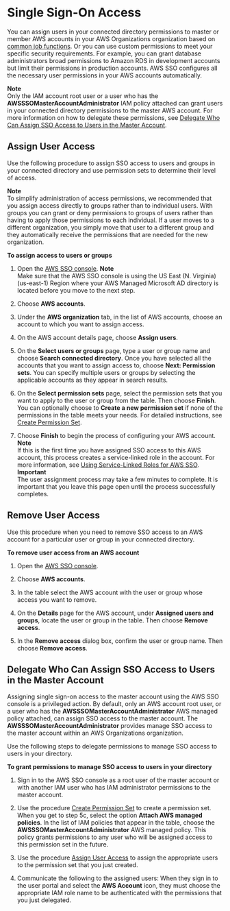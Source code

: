 # Single Sign\-On Access<a name="useraccess"></a>

You can assign users in your connected directory permissions to master or member AWS accounts in your AWS Organizations organization based on [common job functions](https://docs.aws.amazon.com/IAM/latest/UserGuide/access_policies_job-functions.html)\. Or you can use custom permissions to meet your specific security requirements\. For example, you can grant database administrators broad permissions to Amazon RDS in development accounts but limit their permissions in production accounts\. AWS SSO configures all the necessary user permissions in your AWS accounts automatically\.

**Note**  
Only the IAM account root user or a user who has the **AWSSSOMasterAccountAdministrator** IAM policy attached can grant users in your connected directory permissions to the master AWS account\. For more information on how to delegate these permissions, see [Delegate Who Can Assign SSO Access to Users in the Master Account](#howtodelegatessoaccess)\.

## Assign User Access<a name="assignusers"></a>

Use the following procedure to assign SSO access to users and groups in your connected directory and use permission sets to determine their level of access\.

**Note**  
To simplify administration of access permissions, we recommended that you assign access directly to groups rather than to individual users\. With groups you can grant or deny permissions to groups of users rather than having to apply those permissions to each individual\. If a user moves to a different organization, you simply move that user to a different group and they automatically receive the permissions that are needed for the new organization\.

**To assign access to users or groups**

1. Open the [AWS SSO console](https://console.aws.amazon.com/singlesignon)\.
**Note**  
Make sure that the AWS SSO console is using the US East \(N\. Virginia\) \(us\-east\-1\) Region where your AWS Managed Microsoft AD directory is located before you move to the next step\.

1. Choose **AWS accounts**\.

1. Under the **AWS organization** tab, in the list of AWS accounts, choose an account to which you want to assign access\.

1. On the AWS account details page, choose **Assign users**\. 

1. On the **Select users or groups** page, type a user or group name and choose **Search connected directory**\. Once you have selected all the accounts that you want to assign access to, choose **Next: Permission sets**\. You can specify multiple users or groups by selecting the applicable accounts as they appear in search results\. 

1. On the **Select permission sets** page, select the permission sets that you want to apply to the user or group from the table\. Then choose **Finish**\. You can optionally choose to **Create a new permission set** if none of the permissions in the table meets your needs\. For detailed instructions, see [Create Permission Set](permissionsets.md#howtocreatepermissionset)\. 

1. Choose **Finish** to begin the process of configuring your AWS account\.
**Note**  
If this is the first time you have assigned SSO access to this AWS account, this process creates a service\-linked role in the account\. For more information, see [Using Service\-Linked Roles for AWS SSO](using-service-linked-roles.md)\.
**Important**  
The user assignment process may take a few minutes to complete\. It is important that you leave this page open until the process successfully completes\.

## Remove User Access<a name="howtoremoveaccess"></a>

Use this procedure when you need to remove SSO access to an AWS account for a particular user or group in your connected directory\.

**To remove user access from an AWS account**

1. Open the [AWS SSO console](https://console.aws.amazon.com/singlesignon)\.

1. Choose **AWS accounts**\.

1. In the table select the AWS account with the user or group whose access you want to remove\.

1. On the **Details** page for the AWS account, under **Assigned users and groups**, locate the user or group in the table\. Then choose **Remove access**\.

1. In the **Remove access** dialog box, confirm the user or group name\. Then choose **Remove access**\. 

## Delegate Who Can Assign SSO Access to Users in the Master Account<a name="howtodelegatessoaccess"></a>

Assigning single sign\-on access to the master account using the AWS SSO console is a privileged action\. By default, only an AWS account root user, or a user who has the **AWSSSOMasterAccountAdministrator** AWS managed policy attached, can assign SSO access to the master account\. The **AWSSSOMasterAccountAdministrator** provides manage SSO access to the master account within an AWS Organizations organization\.

Use the following steps to delegate permissions to manage SSO access to users in your directory\.

**To grant permissions to manage SSO access to users in your directory**

1. Sign in to the AWS SSO console as a root user of the master account or with another IAM user who has IAM administrator permissions to the master account\.

1. Use the procedure [Create Permission Set](permissionsets.md#howtocreatepermissionset) to create a permission set\. When you get to step 5c, select the option **Attach AWS managed policies**\. In the list of IAM policies that appear in the table, choose the **AWSSSOMasterAccountAdministrator** AWS managed policy\. This policy grants permissions to any user who will be assigned access to this permission set in the future\.

1. Use the procedure [Assign User Access](#assignusers) to assign the appropriate users to the permission set that you just created\.

1. Communicate the following to the assigned users: When they sign in to the user portal and select the **AWS Account** icon, they must choose the appropriate IAM role name to be authenticated with the permissions that you just delegated\.